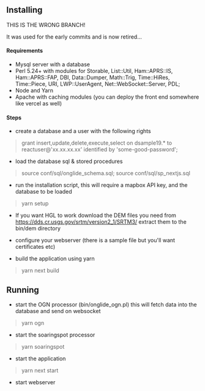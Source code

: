 ## Installing

THIS IS THE WRONG BRANCH! 

It was used for the early commits and is now retired...

#### Requirements

- Mysql server with a database
- Perl 5.24+ with modules for Storable, List::Util, Ham::APRS::IS, Ham::APRS::FAP, DBI, Data::Dumper, Math::Trig, Time::HiRes, Time::Piece, URI, LWP::UserAgent, Net::WebSocket::Server, PDL;
- Node and Yarn
- Apache with caching modules (you can deploy the front end somewhere like vercel as well)

#### Steps

- create a database and a user with the following rights
> grant insert,update,delete,execute,select on dsample19.* to reactuser@'xx.xx.xx.xx' identified by 'some-good-password';

- load the database sql & stored procedures
> source conf/sql/onglide_schema.sql;
> source conf/sql/sp_nextjs.sql

- run the installation script, this will require a mapbox API key, and the database to be loaded
> yarn setup

- If you want HGL to work download the DEM files you need from https://dds.cr.usgs.gov/srtm/version2_1/SRTM3/ extract them to the bin/dem directory

- configure your webserver (there is a sample file but you'll want certificates etc)

- build the application using yarn
> yarn next build

## Running

- start the OGN processor (bin/onglide_ogn.pl) this will fetch data into the database and send on websocket
> yarn ogn

- start the soaringspot processor
> yarn soaringspot

- start the application
> yarn next start

- start webserver

